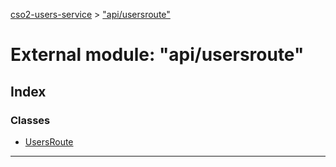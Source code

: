 [cso2-users-service](../README.md) > ["api/usersroute"](../modules/_api_usersroute_.md)

# External module: "api/usersroute"

## Index

### Classes

* [UsersRoute](../classes/_api_usersroute_.usersroute.md)

---

